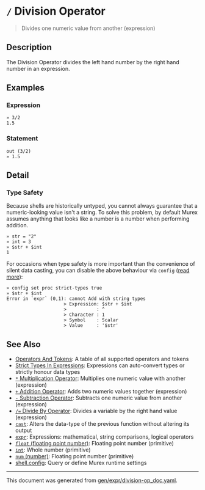 # `/` Division Operator

> Divides one numeric value from another (expression)

## Description

The Division Operator divides the left hand number by the right hand number in
an expression.



## Examples

### Expression

```
» 3/2
1.5
```

### Statement

```
out (3/2)
» 1.5
```

## Detail

### Type Safety

Because shells are historically untyped, you cannot always guarantee that a
numeric-looking value isn't a string. To solve this problem, by default Murex
assumes anything that looks like a number is a number when performing addition.

```
» str = "2"
» int = 3
» $str + $int
1
```

For occasions when type safety is more important than the convenience of silent
data casting, you can disable the above behaviour via `config` ([read more](/docs/user-guide/strict-types.md)):

```
» config set proc strict-types true
» $str + $int
Error in `expr` (0,1): cannot Add with string types
                     > Expression: $str + $int
                     >           : ^
                     > Character : 1
                     > Symbol    : Scalar
                     > Value     : '$str'
```

## See Also

* [Operators And Tokens](../user-guide/operators-and-tokens.md):
  A table of all supported operators and tokens
* [Strict Types In Expressions](../user-guide/strict-types.md):
  Expressions can auto-convert types or strictly honour data types
* [`*` Multiplication Operator](../parser/multiplication.md):
  Multiplies one numeric value with another (expression)
* [`+` Addition Operator](../parser/addition.md):
  Adds two numeric values together (expression)
* [`-` Subtraction Operator](../parser/subtraction.md):
  Subtracts one numeric value from another (expression)
* [`/=` Divide By Operator](../parser/divide-by.md):
  Divides a variable by the right hand value (expression)
* [`cast`](../commands/cast.md):
  Alters the data-type of the previous function without altering its output
* [`expr`](../commands/expr.md):
  Expressions: mathematical, string comparisons, logical operators
* [`float` (floating point number)](../types/float.md):
  Floating point number (primitive)
* [`int`](../types/int.md):
  Whole number (primitive)
* [`num` (number)](../types/num.md):
  Floating point number (primitive)
* [shell.config](../commands/config.md):
  Query or define Murex runtime settings

<hr/>

This document was generated from [gen/expr/division-op_doc.yaml](https://github.com/lmorg/murex/blob/master/gen/expr/division-op_doc.yaml).